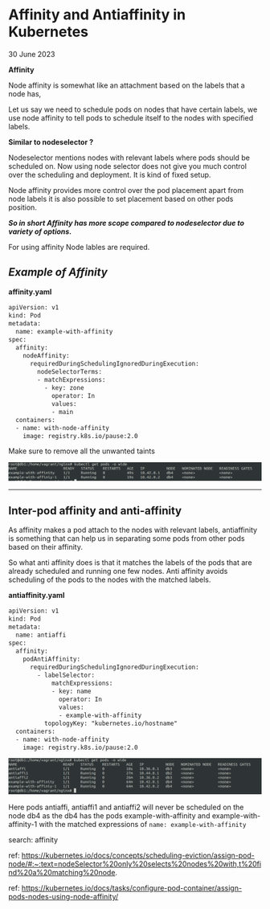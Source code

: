 # Affinity and Antiaffinity in Kubernetes
30 June 2023

**Affinity**

Node affinity is somewhat like an attachment based on the labels that a node has, 

Let us say we need to schedule pods on nodes that have certain labels, we use node affinity to tell pods to schedule itself to the nodes with specified labels.


**Similar to nodeselector ?**

Nodeselector mentions nodes with relevant labels where pods should be scheduled on. 
Now using node selector does not give you much control over the scheduling and deployment. It is kind of fixed setup.


Node affinity provides more control over the pod placement apart from node labels it is also possible to set placement based on other pods position.


***So in short Affinity has more scope compared to nodeselector due to variety of options.***


For using affinity Node lables are required.


***Example of Affinity***
---

**affinity.yaml**
```
apiVersion: v1
kind: Pod
metadata:
  name: example-with-affinity
spec:
  affinity:
    nodeAffinity:
      requiredDuringSchedulingIgnoredDuringExecution:
        nodeSelectorTerms:
        - matchExpressions:
          - key: zone
            operator: In
            values:
            - main
  containers:
  - name: with-node-affinity
    image: registry.k8s.io/pause:2.0
```

Make sure to remove all the unwanted taints

![](../images/k8s-1.29/affinity-example.png)


---


**Inter-pod affinity and anti-affinity**
---

As affinity makes a pod attach to the nodes with relevant labels, antiaffinity is something that can help us in separating some pods from other pods based on their affinity.


So what anti affinity does is that it matches the labels of the pods that are already scheduled and running one few nodes. Anti affinity avoids scheduling of the pods to the nodes with the matched labels.


**antiaffinity.yaml**
```
apiVersion: v1
kind: Pod
metadata:
  name: antiaffi
spec:
  affinity:
    podAntiAffinity:
      requiredDuringSchedulingIgnoredDuringExecution:
        - labelSelector:
            matchExpressions:
            - key: name 
              operator: In
              values:
              - example-with-affinity
          topologyKey: "kubernetes.io/hostname"
  containers:
  - name: with-node-affinity
    image: registry.k8s.io/pause:2.0

```

![](../images/k8s-1.29/anti-affinity.png)

Here pods antiaffi, antiaffi1 and antiaffi2 will never be scheduled on the node db4 as the db4 has the pods example-with-affinity and example-with-affinity-1 with the matched expressions of ```name: example-with-affinity```




search: affinity

ref: https://kubernetes.io/docs/concepts/scheduling-eviction/assign-pod-node/#:~:text=nodeSelector%20only%20selects%20nodes%20with,t%20find%20a%20matching%20node.

ref: https://kubernetes.io/docs/tasks/configure-pod-container/assign-pods-nodes-using-node-affinity/

